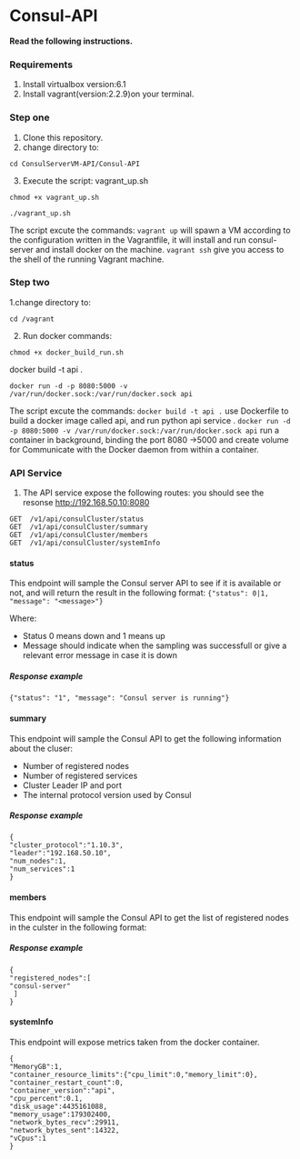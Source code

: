 # Consul-API 
**Read the following instructions.**

### Requirements

1. Install virtualbox version:6.1
2. Install vagrant(version:2.2.9)on your terminal.


### Step one
1. Clone this repository.
2. change directory to: 
~~~
cd ConsulServerVM-API/Consul-API
~~~
3. Execute the script: vagrant_up.sh
~~~
chmod +x vagrant_up.sh
~~~

~~~
./vagrant_up.sh
~~~
The script excute the commands:
`vagrant up`  will spawn a VM according to the configuration written in the Vagrantfile, it will install and run consul-server and install docker on the machine.
`vagrant ssh` give you access to the shell of the running Vagrant machine.
 
 
### Step two
1.change directory to: 
~~~
cd /vagrant
~~~
2. Run docker commands:
~~~
chmod +x docker_build_run.sh
~~~
docker build -t api .
~~~
docker run -d -p 8080:5000 -v /var/run/docker.sock:/var/run/docker.sock api
~~~
The script excute the commands:
`docker build -t api .` use Dockerfile to build a docker image called api, and run python api service .
`docker run -d -p 8080:5000 -v /var/run/docker.sock:/var/run/docker.sock api` 
run a container in background, binding the port 8080 ->5000 and create volume for Communicate with the Docker daemon from within a container.



### API Service

1. The API service expose the following routes:
you should see the resonse http://192.168.50.10:8080
~~~
GET  /v1/api/consulCluster/status
GET  /v1/api/consulCluster/summary
GET  /v1/api/consulCluster/members
GET  /v1/api/consulCluster/systemInfo
~~~

#### status
This endpoint will sample the Consul server API to see if it is available or not, and will return the result in the following format:
`{"status": 0|1, "message": "<message>"}`

Where:
* Status 0 means down and 1 means up
* Message should indicate when the sampling was successfull or give a relevant error message in case it is down

##### Response example

~~~
{"status": "1", "message": "Consul server is running"}
~~~

#### summary
This endpoint will sample the Consul API to get the following information about the cluser:
 - Number of registered nodes
 - Number of registered services
 - Cluster Leader IP and port
 - The internal protocol version used by Consul

##### Response example
~~~
{
"cluster_protocol":"1.10.3",
"leader":"192.168.50.10",
"num_nodes":1,
"num_services":1
}
~~~


#### members
This endpoint will sample the Consul API to get the list of registered nodes in the culster in the following format:

##### Response example
~~~
{
"registered_nodes":[
"consul-server"
 ]
}
~~~


#### systemInfo
This endpoint will expose metrics taken from the docker container. 

~~~
{
"MemoryGB":1,
"container_resource_limits":{"cpu_limit":0,"memory_limit":0},
"container_restart_count":0,
"container_version":"api",
"cpu_percent":0.1,
"disk_usage":4435161088,
"memory_usage":179302400,
"network_bytes_recv":29911,
"network_bytes_sent":14322,
"vCpus":1
}
~~~

